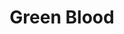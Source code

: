 --- 
title: "Green Blood"
publishdate: "2019-9-13T16:48:46+02:00"
src: "https://365manga.net/manga/green-blood"
image: "https://data.365manga.net/images/thumbnails/1894-green-blood.jpg"
description: "From MangaHelpers: The end of the civil war signaled the start of the industrial revolution in the United States and immigrants from all over the world traveled to find their American dream. But what awaited the majority of them was poverty, discrimination, and hopelessness. Manhattan, New York was full of immigrants flooding through the ports and the 6th district, Five Points, was considered at the time, the world’s worst slum.…"
---